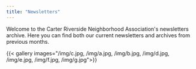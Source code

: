 ```yaml
---
title: "Newsletters"
---
```


Welcome to the Carter Riverside Neighborhood Association's newsletters archive. Here you can find both our current newsletters and archives from previous months.

{{< gallery images="/img/c.jpg,
/img/a.jpg,
/img/b.jpg,
/img/d.jpg,
/img/e.jpg,
/img/f.jpg,
/img/g.jpg">}}